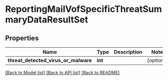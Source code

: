 # ReportingMailVofSpecificThreatSummaryDataResultSet

## Properties
Name | Type | Description | Notes
------------ | ------------- | ------------- | -------------
**threat_detected_virus_or_malware** | **int** |  | [optional] 

[[Back to Model list]](../README.md#documentation-for-models) [[Back to API list]](../README.md#documentation-for-api-endpoints) [[Back to README]](../README.md)


